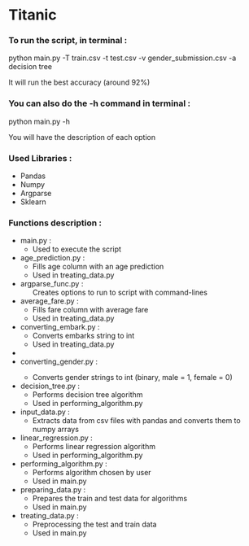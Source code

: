 # Titanic


<h3> To run the script, in terminal : </h3>

<p> python main.py -T train.csv -t test.csv -v gender_submission.csv -a decision tree </p>

<p> It will run the best accuracy (around 92%) </p>



<h3> You can also do the -h command in terminal : </h3>

<p> python main.py -h </p>

<p> You will have the description of each option </p>

<h3> Used Libraries : </h3>
<ul>
<li> Pandas </li>
<li> Numpy </li>
<li> Argparse </li>
<li> Sklearn </li>
</ul>

<h3> Functions description : </h3>
<ul>
	<li> 
		main.py :
		<ul>
		<li> Used to execute the script </li>
		</ul>
	</li>
	<li> 
		age_prediction.py : 
		<ul>
		<li> Fills age column with an age prediction </li>
		<li> Used in treating_data.py </li>
		</ul>
	</li>
	<li> 
		argparse_func.py : 
		<ul>
		 Creates options to run to script with command-lines </li>
		</ul>
	</li>
	<li> 
		average_fare.py : 
		<ul>
		<li> Fills fare column with average fare </li> 
        	<li> Used in treating_data.py </li> 
		</ul>
	</li>
	<li> 
		converting_embark.py : 
		<ul>
		<li> Converts embarks string to int </li> 
        	<li> Used in treating_data.py </li> 
		</ul>
	</li>
	<li> 
		<li> converting_gender.py : </li> 
		<ul>
		<li> Converts gender strings to int (binary, male = 1, female = 0) </li> 
		</ul>
	</li>
	<li> 
		decision_tree.py : 
		<ul>
		<li> Performs decision tree algorithm </li> 
        	<li> Used in performing_algorithm.py </li> 
		</ul>
	</li>
	<li> 
		input_data.py : 
		<ul>
		<li> Extracts data from csv files with pandas and converts them to numpy arrays </li> 
		</ul>
	</li>
	<li> 
		linear_regression.py : 
		<ul>
		<li> Performs linear regression algorithm </li> 
        	<li> Used in performing_algorithm.py </li> 
		</ul>
	</li>
	<li> 
		performing_algorithm.py : 
		<ul>
		<li> Performs algorithm chosen by user </li> 
		<li> Used in main.py </li> 
		</ul>
	</li>
	<li> 
		preparing_data.py :
		<ul>
		<li> Prepares the train and test data for algorithms </li> 
		<li> Used in main.py </li> 
		</ul>
	</li>
	<li> 
		treating_data.py : 
		<ul>
		<li> Preprocessing the test and train data </li> 
		<li> Used in main.py </li> 
		</ul>
	</li>
</ul>

